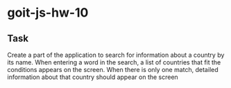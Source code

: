 # goit-js-hw-10

## Task

Create a part of the application to search for information about a country by its name. When entering a word in the search, a list of countries that fit the conditions appears on the screen. When there is only one match, detailed information about that country should appear on the screen
